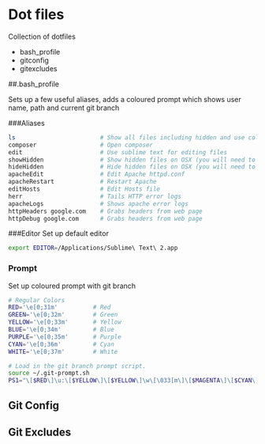 # Dot files
Collection of dotfiles

* bash_profile
* gitconfig
* gitexcludes

##.bash_profile

Sets up a few useful aliases, adds a coloured prompt which shows user name, path and current git branch

###Aliases
```bash
ls                        # Show all files including hidden and use colours
composer                  # Open composer
edit                      # Use sublime text for editing files
showHidden                # Show hidden files on OSX (you will need to relaunc finder after)
hideHidden                # Hide hidden files on OSX (you will need to relaunc finder after)
apacheEdit                # Edit Apache httpd.conf
apacheRestart             # Restart Apache
editHosts                 # Edit Hosts file
herr                      # Tails HTTP error logs
apacheLogs                # Shows apache error logs
httpHeaders google.com    # Grabs headers from web page
httpDebug google.com      # Grabs headers from web page              
```

###Editor
Set up default editor
```bash
export EDITOR=/Applications/Sublime\ Text\ 2.app 
```

### Prompt
Set up coloured prompt with git branch
```bash
# Regular Colors
RED='\e[0;31m'          # Red
GREEN='\e[0;32m'        # Green
YELLOW='\e[0;33m'       # Yellow
BLUE='\e[0;34m'         # Blue
PURPLE='\e[0;35m'       # Purple
CYAN='\e[0;36m'         # Cyan
WHITE='\e[0;37m'        # White

# Load in the git branch prompt script.
source ~/.git-prompt.sh
PS1="\[$RED\]\u:\[$YELLOW\]\[$YELLOW\]\w\[\033[m\]\[$MAGENTA\]\[$CYAN\]\$(__git_ps1)\[$WHITE\]\$ "
```


## Git Config

## Git Excludes
